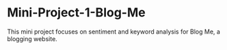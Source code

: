 # Mini-Project-1-Blog-Me
This mini project focuses on sentiment and keyword analysis for Blog Me, a blogging website.
